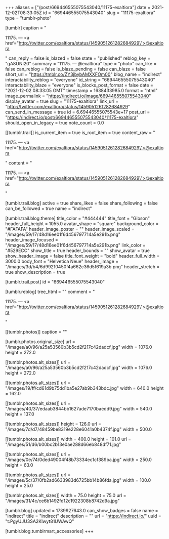 +++
aliases = ["/post/669446555075543040/11175-exaltiora"]
date = 2021-12-02T08:33:05Z
id = "669446555075543040"
slug = "11175-exaltiora"
type = "tumblr-photo"

[tumblr]
caption = "<p>11175. — <a href=\"http://twitter.com/exaltiora/status/1459051261282684929\">@exaltiora</a></p>"
can_reply = false
is_blazed = false
state = "published"
reblog_key = "gA8UNI20"
summary = "11175. — @exaltiora"
type = "photo"
can_like = false
can_reblog = false
is_blaze_pending = false
can_blaze = false
short_url = "https://tmblr.co/ZY3jbybAMXXFOm00"
blog_name = "indirect"
interactability_reblog = "everyone"
id_string = "669446555075543040"
interactability_blaze = "everyone"
is_blocks_post_format = false
date = "2021-12-02 08:33:05 GMT"
timestamp = 1638433985.0
format = "html"
image_permalink = "https://indirect.io/image/669446555075543040"
display_avatar = true
slug = "11175-exaltiora"
link_url = "http://twitter.com/exaltiora/status/1459051261282684929"
can_send_in_message = true
id = 6.69446555075543e+17
post_url = "https://indirect.io/post/669446555075543040/11175-exaltiora"
should_open_in_legacy = true
note_count = 0.0

[[tumblr.trail]]
is_current_item = true
is_root_item = true
content_raw = "<p>11175. — <a href=\"http://twitter.com/exaltiora/status/1459051261282684929\">@exaltiora</a></p>"
content = "<p>11175. &mdash; <a href=\"http://twitter.com/exaltiora/status/1459051261282684929\">@exaltiora</a></p>"

[tumblr.trail.blog]
active = true
share_likes = false
share_following = false
can_be_followed = true
name = "indirect"

[tumblr.trail.blog.theme]
title_color = "#444444"
title_font = "Gibson"
header_full_height = 1055.0
avatar_shape = "square"
background_color = "#FAFAFA"
header_image_poster = ""
header_image_scaled = "/images/59/17/48d16ee01f6d456797714a5e291b.png"
header_image_focused = "/images/59/17/48d16ee01f6d456797714a5e291b.png"
link_color = "#529ECC"
show_title = true
header_bounds = ""
show_avatar = true
show_header_image = false
title_font_weight = "bold"
header_full_width = 3000.0
body_font = "Helvetica Neue"
header_image = "/images/3d/b4/6d99210450f4a662c36d5f619a3b.png"
header_stretch = true
show_description = true

[tumblr.trail.post]
id = "669446555075543040"

[tumblr.reblog]
tree_html = ""
comment = "<p>11175. — <a href=\"http://twitter.com/exaltiora/status/1459051261282684929\">@exaltiora</a></p>"

[[tumblr.photos]]
caption = ""

[tumblr.photos.original_size]
url = "/images/a0/96/a25a53560b3b5cd2f217c42dadcf.jpg"
width = 1076.0
height = 272.0

[[tumblr.photos.alt_sizes]]
url = "/images/a0/96/a25a53560b3b5cd2f217c42dadcf.jpg"
width = 1076.0
height = 272.0

[[tumblr.photos.alt_sizes]]
url = "/images/19/ff/cd61d9b75dd1ba5e27ab9b343bdc.jpg"
width = 640.0
height = 162.0

[[tumblr.photos.alt_sizes]]
url = "/images/40/37/edaab3844bb1627ade7170baedd9.jpg"
width = 540.0
height = 137.0

[[tumblr.photos.alt_sizes]]
height = 126.0
url = "/images/7d/d7/48459be8319e228e6041a0b4374f.jpg"
width = 500.0

[[tumblr.photos.alt_sizes]]
width = 400.0
height = 101.0
url = "/images/51/d6/b00bc2b13e0ae288d66eb848df71.jpg"

[[tumblr.photos.alt_sizes]]
url = "/images/0e/74/0ded49004f48b73334ec1cf389ba.jpg"
width = 250.0
height = 63.0

[[tumblr.photos.alt_sizes]]
url = "/images/5c/37/0fb2ad6633983d6725bb14b86fda.jpg"
width = 100.0
height = 25.0

[[tumblr.photos.alt_sizes]]
width = 75.0
height = 75.0
url = "/images/31/4c/ce6b1492fd12c1922308b8742d9a.jpg"

[tumblr.blog]
updated = 1739927643.0
can_show_badges = false
name = "indirect"
title = "indirect"
description = ""
url = "https://indirect.io/"
uuid = "t:PgyUJU3SA2Klwyt81UWAwQ"

[tumblr.blog.tumblrmart_accessories]
+++
